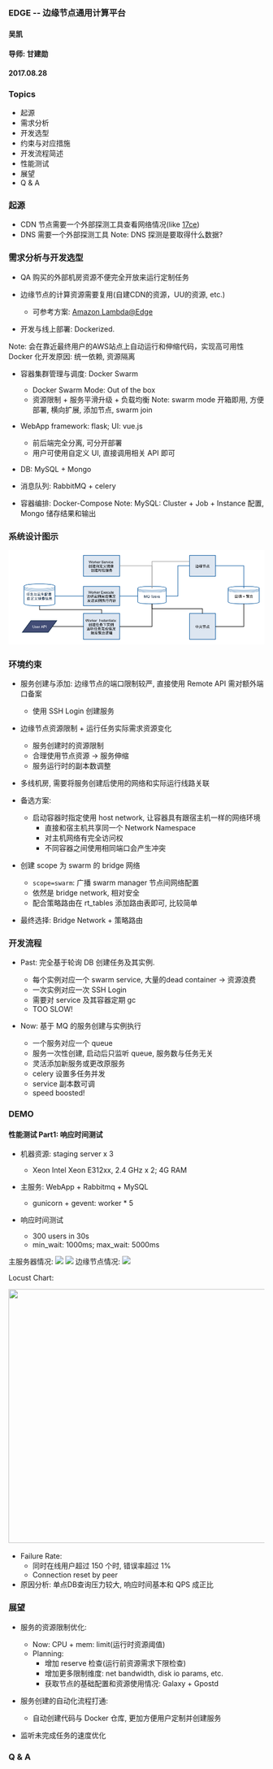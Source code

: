 ### EDGE -- 边缘节点通用计算平台
#### 吴凯
#### 导师: 甘建勋
#### 2017.08.28



### Topics
- 起源
- 需求分析
- 开发选型
- 约束与对应措施
- 开发流程简述
- 性能测试
- 展望
- Q & A



### 起源
- CDN 节点需要一个外部探测工具查看网络情况(like [17ce](www.17ce.com))
- DNS 需要一个外部探测工具
Note: DNS 探测是要取得什么数据?



### 需求分析与开发选型
- QA 购买的外部机房资源不便完全开放来运行定制任务
- 边缘节点的计算资源需要复用(自建CDN的资源，UU的资源, etc.)
  - 可参考方案: [Amazon Lambda@Edge](http://www.infoq.com/cn/news/2017/07/aws-lambda-at-edge)

- 开发与线上部署: Dockerized.

Note: 会在靠近最终用户的AWS站点上自动运行和伸缩代码，实现高可用性 Docker 化开发原因: 统一依赖, 资源隔离




- 容器集群管理与调度: Docker Swarm
  - Docker Swarm Mode: Out of the box
  - 资源限制 + 服务平滑升级 + 负载均衡
Note: swarm mode 开箱即用, 方便部署, 横向扩展, 添加节点, swarm join



- WebApp framework: flask; UI: vue.js
  - 前后端完全分离, 可分开部署
  - 用户可使用自定义 UI, 直接调用相关 API 即可
- DB: MySQL + Mongo
- 消息队列: RabbitMQ + celery
- 容器编排: Docker-Compose
Note: MySQL: Cluster + Job + Instance 配置, Mongo 储存结果和输出



### 系统设计图示
![edge_user_chart](img/edge_user_chart.png)
<!-- .element height="100%" width="100%" -->



### 环境约束
- 服务创建与添加: 边缘节点的端口限制较严, 直接使用 Remote API 需对额外端口备案
  - 使用 SSH Login 创建服务

- 边缘节点资源限制 + 运行任务实际需求资源变化
  - 服务创建时的资源限制
  - 合理使用节点资源 -> 服务伸缩
  - 服务运行时的副本数调整



- 多线机房, 需要将服务创建后使用的网络和实际运行线路关联
- 备选方案:
  - 启动容器时指定使用 host network, 让容器具有跟宿主机一样的网络环境
    - 直接和宿主机共享同一个 Network Namespace
    - 对主机网络有完全访问权
    - 不同容器之间使用相同端口会产生冲突



- 创建 scope 为 swarm 的 bridge 网络
  - `scope=swarm`: 广播 swarm manager 节点间网络配置
  - 依然是 bridge network, 相对安全
  - 配合策略路由在 rt_tables 添加路由表即可, 比较简单
- 最终选择: Bridge Network + 策略路由



### 开发流程
- Past: 完全基于轮询 DB 创建任务及其实例.
  - 每个实例对应一个 swarm service, 大量的dead container -> 资源浪费
  - 一次实例对应一次 SSH Login
  - 需要对 service 及其容器定期 gc
  - TOO SLOW!



- Now: 基于 MQ 的服务创建与实例执行
  - 一个服务对应一个 queue
  - 服务一次性创建, 启动后只监听 queue, 服务数与任务无关
  - 灵活添加新服务或更改原服务
  - celery 设置多任务并发
  - service 副本数可调
  - speed boosted!



### DEMO



#### 性能测试 Part1: 响应时间测试
- 机器资源: staging server x 3
  - Xeon Intel Xeon E312xx, 2.4 GHz x 2; 4G RAM

- 主服务: WebApp + Rabbitmq + MySQL
  - gunicorn + gevent: worker * 5



- 响应时间测试
  - 300 users in 30s
  - min_wait: 1000ms; max_wait: 5000ms



主服务器情况:
<img src="img/0826/webapp_htop.png" />
<img src="img/0826/webapp_iftop.png" />
边缘节点情况:
<img src="img/0826/edge_exec_htop.png" />



Locust Chart:

<img src="img/0826/total_2.png" width="700" height="500" />



- Failure Rate:
  - 同时在线用户超过 150 个时, 错误率超过 1%
  - Connection reset by peer
- 原因分析: 单点DB查询压力较大, 响应时间基本和 QPS 成正比



### 展望
- 服务的资源限制优化:
  - Now: CPU + mem: limit(运行时资源阈值)
  - Planning:
    - 增加 reserve 检查(运行前资源需求下限检查)
    - 增加更多限制维度: net bandwidth, disk io params, etc.
    - 获取节点的基础配置和资源使用情况: Galaxy + Gpostd

- 服务创建的自动化流程打通:
  - 自动创建代码与 Docker 仓库, 更加方便用户定制并创建服务

- 监听未完成任务的速度优化



### Q & A
